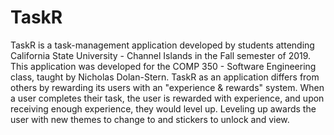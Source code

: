 # TaskR

TaskR is a task-management application developed by students attending California State University - Channel Islands in the Fall semester of 2019.
This application was developed for the COMP 350 - Software Engineering class, taught by Nicholas Dolan-Stern.
TaskR as an application differs from others by rewarding its users with an "experience & rewards" system.
When a user completes their task, the user is rewarded with experience, and upon receiving enough experience, they would level up.
Leveling up awards the user with new themes to change to and stickers to unlock and view.
